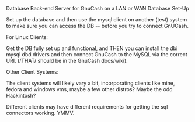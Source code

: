 Database Back-end Server for GnuCash on a LAN or WAN
Database Set-Up

Set up the database and then use the mysql client on another (test) system to make sure you can access the DB -- before you try to connect GnUCash.

For Linux Clients:

Get the DB fully set up and functional, and THEN you can install the dbi mysql dbd drivers and then connect GnuCash to the MySQL via the correct URI.  (/THAT/ should be in the GnuCash docs/wiki).

Other Client Systems:

The client systems will likely vary a bit, incorporating clients like mine, fedora and windows vms, maybe a few other distros?  Maybe the odd Hackintosh?

Different clients may have different requirements for getting the sql connectors working.  YMMV.
